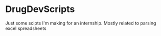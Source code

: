 # DrugDevScripts
Just some scipts I'm making for an internship.
Mostly related to parsing excel spreadsheets
